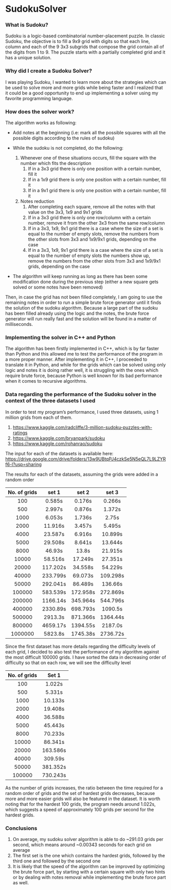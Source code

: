 # SudokuSolver
  
### What is Sudoku?

Sudoku is a logic-based combinatorial number-placement puzzle. In classic Sudoku, the objective is to fill a 9x9 grid with digits so that each line, column and each of the 9 3x3 subgrids that compose the grid contain all of the digits from 1 to 9. The puzzle starts with a partially completed grid and it has a unique solution. 

### Why did I create a Sudoku Solver?

I was playing Sudoku, I wanted to learn more about the strategies which can be used to solve more and more grids while being faster and I realized that it could be a good opportunity to end up implementing a solver using my favorite programming language.

### How does the solver work?

The algorithm works as following:

* Add notes at the beginning (i.e: mark all the possible squares with all the possible digits according to the rules of sudoku)
* While the sudoku is not completed, do the following:
    1. Whenever one of these situations occurs, fill the square with the number which fits the description
        1. If in a 3x3 grid there is only one position with a certain number, fill it
        2. If in a 1x9 grid there is only one position with a certain number, fill it
        3. If in a 9x1 grid there is only one position with a certain number, fill it
    2. Notes reduction
        1. After completing each square, remove all the notes with that value on the 3x3, 1x9 and 9x1 grids 
        2. If in a 3x3 grid there is only one row/column with a certain number, remove it from the other 3x3 from the same row/column
        3. If in a 3x3, 1x9, 9x1 grid there is a case where the size of a set is equal to the number of empty slots, remove the numbers from the other slots from 3x3 and 1x9/9x1 grids, depending on the case
        4. If in a 3x3, 1x9, 9x1 grid there is a case where the size of a set is equal to the number of empty slots the numbers show up, remove the numbers from the other slots from 3x3 and 1x9/9x1 grids, depending on the case


* The algorithm will keep running as long as there has been some modification done during the previous step (either a new square gets solved or some notes have been removed)

Then, in case the grid has not been filled completely, I am going to use the remaining notes in order to run a simple brute force generator until it finds the solution of the sudoku algorithm. Because a large part of the sudoku has been filled already using the logic and the notes, the brute force generator will run really fast and the solution will be found in a matter of milliseconds. 

### Implementing the solver in C++ and Python
    
The algorithm has been firstly implemented in C++, which is by far faster than Python and this allowed me to test the performance of the program in a more proper manner. After implementing it in C++, I proceeded to translate it in Python, and while for the grids which can be solved using only logic and notes it is doing rather well, it is struggling with the ones which require brute force, because Python is well known for its bad performance when it comes to recursive algorithms. 

### Data regarding the performance of the Sudoku solver in the context of the three datasets I used

In order to test my program’s performance, I used three datasets, using 1 million grids from each of them. 

1. https://www.kaggle.com/radcliffe/3-million-sudoku-puzzles-with-ratings
2. https://www.kaggle.com/bryanpark/sudoku
3. https://www.kaggle.com/rohanrao/sudoku

The input for each of the datasets is available here: https://drive.google.com/drive/folders/13w9UBtqPJ4czkSe5N5eQL7L9LZYRf6-l?usp=sharing

The results for each of the datasets, assuming the grids were added in a random order

| No. of grids  | set 1 | set 2 | set 3 |
|     :---:     |     :---:      |     :---:      |     :---:      |
|100 | 0.585s| 0.176s| 0.266s |
|500 | 2.997s| 0.876s| 1.372s|
| 1000| 6.053s| 1.736s| 2.75s|
|2000 | 11.916s| 3.457s| 5.495s|
|4000 |23.587s | 6.916s| 10.899s|
|5000 | 29.508s| 8.641s| 13.644s|
| 8000| 46.93s| 13.8s| 21.915s|
|10000 | 58.516s| 17.249s| 27.351s|
|20000 |117.202s |34.558s |54.229s |
| 40000| 233.799s| 69.073s| 109.298s|
|50000 |292.041s | 86.489s| 136.66s|
| 100000|583.539s |172.958s |272.869s |
|200000 |1166.14s |345.964s |544.796s |
| 400000| 2330.89s|698.793s |1090.5s |
|500000 |2913.3s |871.366s |1364.44s |
|800000 |4659.17s |1394.55s |2187.0s |
|1000000 |5823.8s |1745.38s | 2736.72s|

Since the first dataset has more details regarding the difficulty levels of each grid, I decided to also test the performance of my algorithm against the most difficult 100000 grids. I have sorted the data in decreasing order of difficulty so that on each row, we will see the difficulty level

|No. of grids |Set 1 | 
|     :---:     |     :---:      |
|100 | 1.022s|
| 500| 5.331s|
|1000 | 10.133s|
|2000 |19.408s | 
|4000 |36.588s |
|5000 | 45.443s|
|8000 | 70.233s|
|10000 |86.341s |
|20000 | 163.586s|
| 40000|309.59s | 
| 50000| 381.352s|
|100000 |730.243s |

As the number of grids increases, the ratio between the time required for a random order of grids and the set of hardest grids decreases, because more and more easier grids will also be featured in the dataset. It is worth noting that for the hardest 100 grids, the program needs around 1.022s, which suggests a speed of approximately 100 grids per second for the hardest grids. 

### Conclusions

1. On average, my sudoku solver algorithm is able to do ~291.03 grids per second, which means around ~0.00343 seconds for each grid on average
2. The first set is the one which contains the hardest grids, followed by the third one and followed by the second one
3. It is likely that the speed of the algorithm can be improved by optimizing the brute force part, by starting with a certain square with only two hints or by dealing with notes removal while implementing the brute force part as well.



